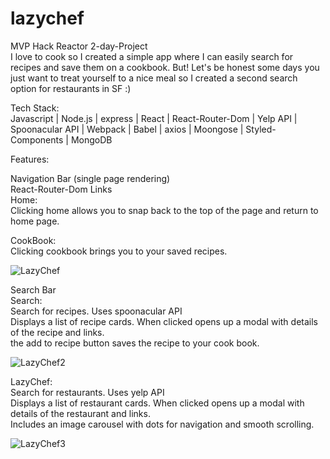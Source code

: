 # lazychef

MVP Hack Reactor 2-day-Project <br/>
I love to cook so I created a simple app where I can easily search for recipes and save them on a cookbook. But! Let's be honest some days you just want to treat yourself to a nice meal so I created a second search option for restaurants in SF :)

Tech Stack: <br/>
Javascript | Node.js | express | React | React-Router-Dom | Yelp API | Spoonacular API | Webpack | Babel | axios | Moongose | Styled-Components | MongoDB  

Features:

Navigation Bar (single page rendering) <br/>
React-Router-Dom Links <br/>
Home: <br/>
Clicking home allows you to snap back to the top of the page and return to home page.

CookBook: <br/>
Clicking cookbook brings you to your saved recipes.

![LazyChef](https://user-images.githubusercontent.com/73146132/117888737-5b6a4980-b267-11eb-9190-8c61a4314147.gif)

Search Bar  <br/>
Search: <br/>
Search for recipes. Uses spoonacular API <br/>
Displays a list of recipe cards. When clicked opens up a modal with details of the recipe and links. <br/>
the add to recipe button saves the recipe to your cook book. <br/>

![LazyChef2](https://user-images.githubusercontent.com/73146132/117888900-90769c00-b267-11eb-9ecf-30c0df55ff02.gif)

LazyChef: <br/>
Search for restaurants. Uses yelp API <br/>
Displays a list of restaurant cards. When clicked opens up a modal with details of the restaurant and links. <br/>
Includes an image carousel with dots for navigation and smooth scrolling. <br/>

![LazyChef3](https://user-images.githubusercontent.com/73146132/117889388-535ed980-b268-11eb-9429-f36e5593119e.gif)
